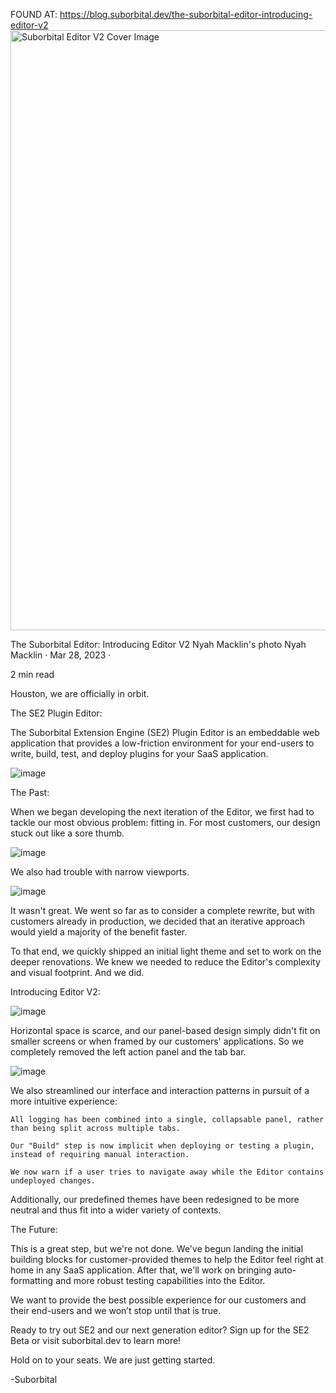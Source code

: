 FOUND AT: https://blog.suborbital.dev/the-suborbital-editor-introducing-editor-v2
<img width="960" alt="Suborbital Editor V2 Cover Image" src="https://user-images.githubusercontent.com/60084237/228295579-22be65ec-9aaf-4aec-ad99-456d00fe7cbc.png">

The Suborbital Editor: Introducing Editor V2
Nyah Macklin's photo
Nyah Macklin
·
Mar 28, 2023
·

2 min read

Houston, we are officially in orbit.

The SE2 Plugin Editor:

The Suborbital Extension Engine (SE2) Plugin Editor is an embeddable web application that provides a low-friction environment for your end-users to write, build, test, and deploy plugins for your SaaS application.

![image](https://user-images.githubusercontent.com/60084237/228295809-26201b9f-3ab9-4972-b81c-c60f1a7bc7fe.png)

The Past:

When we began developing the next iteration of the Editor, we first had to tackle our most obvious problem: fitting in. For most customers, our design stuck out like a sore thumb.

![image](https://user-images.githubusercontent.com/60084237/228295965-041c9613-4455-4ea6-91ff-7e5872c74422.png)

We also had trouble with narrow viewports.

![image](https://user-images.githubusercontent.com/60084237/228296085-70c5dc11-c35e-4188-a429-2a5285c21fce.png)

It wasn't great. We went so far as to consider a complete rewrite, but with customers already in production, we decided that an iterative approach would yield a majority of the benefit faster.

To that end, we quickly shipped an initial light theme and set to work on the deeper renovations. We knew we needed to reduce the Editor's complexity and visual footprint. And we did.

Introducing Editor V2:

![image](https://user-images.githubusercontent.com/60084237/228296211-a5a5dc3e-90fa-4571-bd09-6db0e38b613f.png)

Horizontal space is scarce, and our panel-based design simply didn't fit on smaller screens or when framed by our customers' applications. So we completely removed the left action panel and the tab bar.

![image](https://user-images.githubusercontent.com/60084237/228296364-56144681-d014-4f06-a2a4-e937064265cd.png)

We also streamlined our interface and interaction patterns in pursuit of a more intuitive experience:

    All logging has been combined into a single, collapsable panel, rather than being split across multiple tabs.

    Our "Build" step is now implicit when deploying or testing a plugin, instead of requiring manual interaction.

    We now warn if a user tries to navigate away while the Editor contains undeployed changes.

Additionally, our predefined themes have been redesigned to be more neutral and thus fit into a wider variety of contexts.

The Future:

This is a great step, but we're not done. We've begun landing the initial building blocks for customer-provided themes to help the Editor feel right at home in any SaaS application. After that, we'll work on bringing auto-formatting and more robust testing capabilities into the Editor.

We want to provide the best possible experience for our customers and their end-users and we won’t stop until that is true.

Ready to try out SE2 and our next generation editor? Sign up for the SE2 Beta or visit suborbital.dev to learn more!

Hold on to your seats. We are just getting started.

-Suborbital
